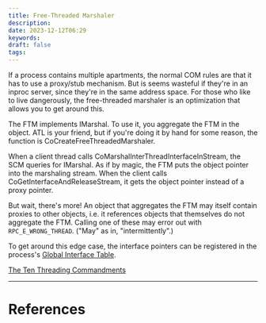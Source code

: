 ```yaml
---
title: Free-Threaded Marshaler
description: 
date: 2023-12-12T06:29
keywords: 
draft: false
tags:
---
```

If a process contains multiple apartments, the normal COM rules are that it has to use a proxy/stub mechanism.  But is seems wasteful if they're in an inproc server, since they're in the same address space.  For those who like to live dangerously, the free-threaded marshaler is an optimization that allows you to get around this.

The FTM implements IMarshal.  To use it, you aggregate the FTM in the object.  ATL is your friend, but if you're doing it by hand for some reason, the function is CoCreateFreeThreadedMarshaler.

When a client thread calls CoMarshalInterThreadInterfaceInStream, the SCM queries for IMarshal.  As if by magic, the FTM puts the object pointer into the marshaling stream.  When the client calls CoGetInterfaceAndReleaseStream, it gets the object pointer instead of a proxy pointer.

But wait, there's more!  An object that aggregates the FTM may itself contain proxies to other objects, i.e. it references objects that themselves do not aggregate the FTM.  Calling one of these may error out with `RPC_E_WRONG_THREAD`.  ("May" as in, "intermittently".)

To get around this edge case, the interface pointers can be registered in the process's [Global Interface Table](/notes/computer/microsoft/com/apartment-models/global-interface-table).

[The Ten Threading Commandments](/notes/computer/microsoft/com/apartment-models/free-threaded-marshaler/the-ten-threading-commandments)

---
# References

